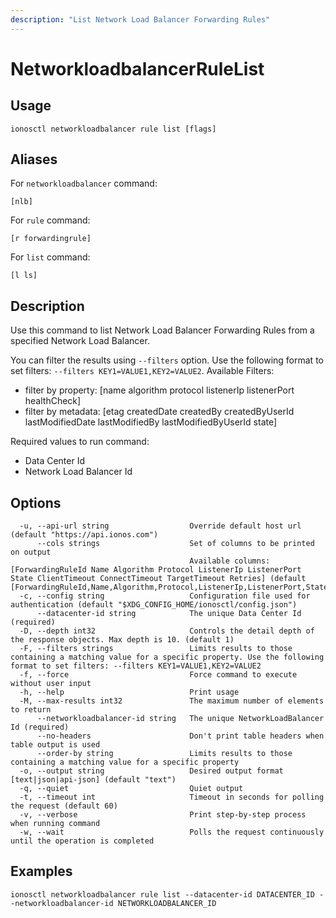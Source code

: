 ```yaml
---
description: "List Network Load Balancer Forwarding Rules"
---
```


# NetworkloadbalancerRuleList

## Usage

```text
ionosctl networkloadbalancer rule list [flags]
```

## Aliases

For `networkloadbalancer` command:

```text
[nlb]
```

For `rule` command:

```text
[r forwardingrule]
```

For `list` command:

```text
[l ls]
```

## Description

Use this command to list Network Load Balancer Forwarding Rules from a specified Network Load Balancer.

You can filter the results using `--filters` option. Use the following format to set filters: `--filters KEY1=VALUE1,KEY2=VALUE2`.
Available Filters:
* filter by property: [name algorithm protocol listenerIp listenerPort healthCheck]
* filter by metadata: [etag createdDate createdBy createdByUserId lastModifiedDate lastModifiedBy lastModifiedByUserId state]

Required values to run command:

* Data Center Id
* Network Load Balancer Id

## Options

```text
  -u, --api-url string                  Override default host url (default "https://api.ionos.com")
      --cols strings                    Set of columns to be printed on output 
                                        Available columns: [ForwardingRuleId Name Algorithm Protocol ListenerIp ListenerPort State ClientTimeout ConnectTimeout TargetTimeout Retries] (default [ForwardingRuleId,Name,Algorithm,Protocol,ListenerIp,ListenerPort,State])
  -c, --config string                   Configuration file used for authentication (default "$XDG_CONFIG_HOME/ionosctl/config.json")
      --datacenter-id string            The unique Data Center Id (required)
  -D, --depth int32                     Controls the detail depth of the response objects. Max depth is 10. (default 1)
  -F, --filters strings                 Limits results to those containing a matching value for a specific property. Use the following format to set filters: --filters KEY1=VALUE1,KEY2=VALUE2
  -f, --force                           Force command to execute without user input
  -h, --help                            Print usage
  -M, --max-results int32               The maximum number of elements to return
      --networkloadbalancer-id string   The unique NetworkLoadBalancer Id (required)
      --no-headers                      Don't print table headers when table output is used
      --order-by string                 Limits results to those containing a matching value for a specific property
  -o, --output string                   Desired output format [text|json|api-json] (default "text")
  -q, --quiet                           Quiet output
  -t, --timeout int                     Timeout in seconds for polling the request (default 60)
  -v, --verbose                         Print step-by-step process when running command
  -w, --wait                            Polls the request continuously until the operation is completed 
```

## Examples

```text
ionosctl networkloadbalancer rule list --datacenter-id DATACENTER_ID --networkloadbalancer-id NETWORKLOADBALANCER_ID
```

